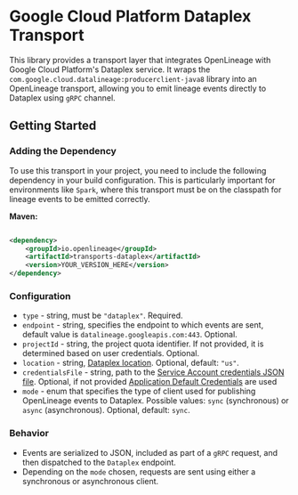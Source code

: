 # Google Cloud Platform Dataplex Transport

This library provides a transport layer that integrates OpenLineage with Google Cloud Platform's Dataplex service.
It wraps the `com.google.cloud.datalineage:producerclient-java8` library into an OpenLineage transport, allowing you to
emit lineage events directly to Dataplex using `gRPC` channel.

## Getting Started

### Adding the Dependency

To use this transport in your project, you need to include the following dependency in your build configuration. This is
particularly important for environments like `Spark`, where this transport must be on the classpath for lineage events
to
be emitted correctly.

**Maven:**

```xml

<dependency>
    <groupId>io.openlineage</groupId>
    <artifactId>transports-dataplex</artifactId>
    <version>YOUR_VERSION_HERE</version>
</dependency>
```

### Configuration

- `type` - string, must be `"dataplex"`. Required.
- `endpoint` - string, specifies the endpoint to which events are sent, default value is
  `datalineage.googleapis.com:443`. Optional.
- `projectId` - string, the project quota identifier. If not provided, it is determined based on user credentials.
  Optional.
- `location` - string, [Dataplex location](https://cloud.google.com/dataplex/docs/locations). Optional, default:
  `"us"`.
- `credentialsFile` - string, path
  to
  the [Service Account credentials JSON file](https://developers.google.com/workspace/guides/create-credentials#create_credentials_for_a_service_account).
  Optional, if not
  provided [Application Default Credentials](https://cloud.google.com/docs/authentication/application-default-credentials)
  are used
- `mode` - enum that specifies the type of client used for publishing OpenLineage events to Dataplex. Possible values:
  `sync` (synchronous) or `async` (asynchronous). Optional, default: `sync`.

### Behavior

- Events are serialized to JSON, included as part of a `gRPC` request, and then dispatched to the `Dataplex` endpoint.
- Depending on the `mode` chosen, requests are sent using either a synchronous or asynchronous client.
